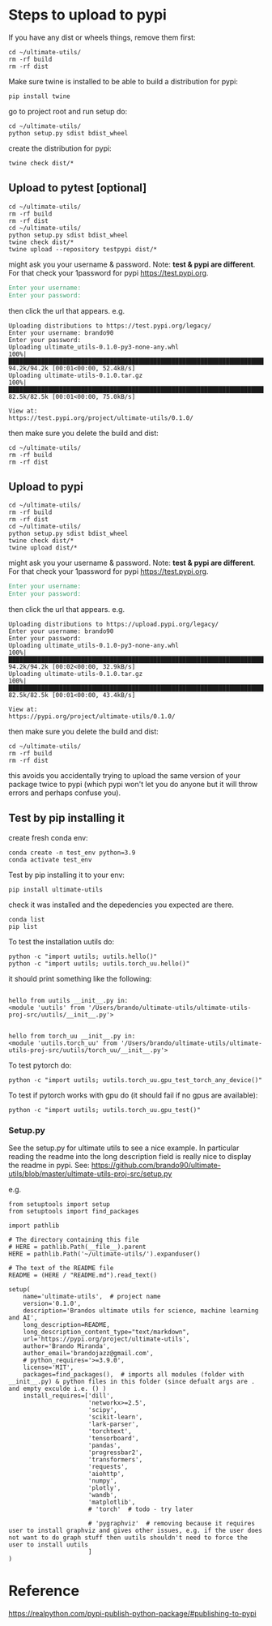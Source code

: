 # Steps to upload to pypi

If you have any dist or wheels things, remove them first:
```
cd ~/ultimate-utils/
rm -rf build
rm -rf dist
```
Make sure twine is installed to be able to build a distribution for pypi:
```angular2html
pip install twine
```
go to project root and run setup do:
```angular2html
cd ~/ultimate-utils/
python setup.py sdist bdist_wheel
```
create the distribution for pypi:
```angular2html
twine check dist/*
```

## Upload to pytest [optional]

```angular2html
cd ~/ultimate-utils/
rm -rf build
rm -rf dist
cd ~/ultimate-utils/
python setup.py sdist bdist_wheel
twine check dist/*
twine upload --repository testpypi dist/*
```
might ask you your username & password. 
Note: **test & pypi are different**. 
For that check your 1password for pypi  https://test.pypi.org.
```makefile
Enter your username:
Enter your password:
```
then click the url that appears. e.g.
```angular2html
Uploading distributions to https://test.pypi.org/legacy/
Enter your username: brando90
Enter your password: 
Uploading ultimate_utils-0.1.0-py3-none-any.whl
100%|██████████████████████████████████████████████████████████████████████████████████████████████████████████████████████████████████████████████████████████████████████████████████████████████████████████████████████████████████████████████████████████████████████████████████████████████████████████████████████████████████████████████████████████████████████████████████████| 94.2k/94.2k [00:01<00:00, 52.4kB/s]
Uploading ultimate-utils-0.1.0.tar.gz
100%|██████████████████████████████████████████████████████████████████████████████████████████████████████████████████████████████████████████████████████████████████████████████████████████████████████████████████████████████████████████████████████████████████████████████████████████████████████████████████████████████████████████████████████████████████████████████████████| 82.5k/82.5k [00:01<00:00, 75.0kB/s]

View at:
https://test.pypi.org/project/ultimate-utils/0.1.0/
```
then make sure you delete the build and dist:
```angular2html
cd ~/ultimate-utils/
rm -rf build
rm -rf dist
```

## Upload to pypi

```angular2html
cd ~/ultimate-utils/
rm -rf build
rm -rf dist
cd ~/ultimate-utils/
python setup.py sdist bdist_wheel
twine check dist/*
twine upload dist/*
```
might ask you your username & password. 
Note: **test & pypi are different**. 
For that check your 1password for pypi  https://test.pypi.org.
```makefile
Enter your username:
Enter your password:
```
then click the url that appears. e.g.
```angular2html
Uploading distributions to https://upload.pypi.org/legacy/
Enter your username: brando90
Enter your password: 
Uploading ultimate_utils-0.1.0-py3-none-any.whl
100%|██████████████████████████████████████████████████████████████████████████████████████████████████████████████████████████████████████████████████████████████████████████████████████████████████████████████████████████████████████████████████████████████████████████████████████████████████████████████████████████████████████████████████████████████████████████████████████| 94.2k/94.2k [00:02<00:00, 32.9kB/s]
Uploading ultimate-utils-0.1.0.tar.gz
100%|██████████████████████████████████████████████████████████████████████████████████████████████████████████████████████████████████████████████████████████████████████████████████████████████████████████████████████████████████████████████████████████████████████████████████████████████████████████████████████████████████████████████████████████████████████████████████████| 82.5k/82.5k [00:01<00:00, 43.4kB/s]

View at:
https://pypi.org/project/ultimate-utils/0.1.0/
```
then make sure you delete the build and dist:
```angular2html
cd ~/ultimate-utils/
rm -rf build
rm -rf dist
```
this avoids you accidentally trying to upload the same version of your package twice to pypi 
(which pypi won't let you do anyone but it will throw errors and perhaps confuse you).

## Test by pip installing it

create fresh conda env:
```angular2html
conda create -n test_env python=3.9
conda activate test_env
```

Test by pip installing it to your env:
```angular2html
pip install ultimate-utils
```
check it was installed and the depedencies you expected are there.
```
conda list
pip list
```
To test the installation uutils do:
```
python -c "import uutils; uutils.hello()"
python -c "import uutils; uutils.torch_uu.hello()"
```
it should print something like the following:
```

hello from uutils __init__.py in:
<module 'uutils' from '/Users/brando/ultimate-utils/ultimate-utils-proj-src/uutils/__init__.py'>


hello from torch_uu __init__.py in:
<module 'uutils.torch_uu' from '/Users/brando/ultimate-utils/ultimate-utils-proj-src/uutils/torch_uu/__init__.py'>

```

To test pytorch do:
```
python -c "import uutils; uutils.torch_uu.gpu_test_torch_any_device()"
```
To test if pytorch works with gpu do (it should fail if no gpus are available):
```
python -c "import uutils; uutils.torch_uu.gpu_test()"
```

### Setup.py

See the setup.py for ultimate utils to see a nice example. 
In particular reading the readme into the long description field is really nice to display the readme in pypi.
See: https://github.com/brando90/ultimate-utils/blob/master/ultimate-utils-proj-src/setup.py

e.g.

```
from setuptools import setup
from setuptools import find_packages

import pathlib

# The directory containing this file
# HERE = pathlib.Path(__file__).parent
HERE = pathlib.Path('~/ultimate-utils/').expanduser()

# The text of the README file
README = (HERE / "README.md").read_text()

setup(
    name='ultimate-utils',  # project name
    version='0.1.0',
    description='Brandos ultimate utils for science, machine learning and AI',
    long_description=README,
    long_description_content_type="text/markdown",
    url='https://pypi.org/project/ultimate-utils',
    author='Brando Miranda',
    author_email='brandojazz@gmail.com',
    # python_requires='>=3.9.0',
    license='MIT',
    packages=find_packages(),  # imports all modules (folder with __init__.py) & python files in this folder (since defualt args are . and empty exculde i.e. () )
    install_requires=['dill',
                      'networkx>=2.5',
                      'scipy',
                      'scikit-learn',
                      'lark-parser',
                      'torchtext',
                      'tensorboard',
                      'pandas',
                      'progressbar2',
                      'transformers',
                      'requests',
                      'aiohttp',
                      'numpy',
                      'plotly',
                      'wandb',
                      'matplotlib',
                      # 'torch'  # todo - try later

                      # 'pygraphviz'  # removing because it requires user to install graphviz and gives other issues, e.g. if the user does not want to do graph stuff then uutils shouldn't need to force the user to install uutils
                      ]
)
```

# Reference

https://realpython.com/pypi-publish-python-package/#publishing-to-pypi
